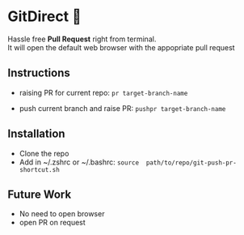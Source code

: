 # GitDirect :rocket:
Hassle free **Pull Request** right from terminal. <br>
It will open the default web browser with the appopriate pull request

## Instructions
* raising PR for current repo: 
`pr target-branch-name`

* push current branch and raise PR:
`pushpr target-branch-name`

## Installation
* Clone the repo
* Add in ~/.zshrc or ~/.bashrc: `source  path/to/repo/git-push-pr-shortcut.sh`

## Future Work
* No need to open browser
* open PR on request
